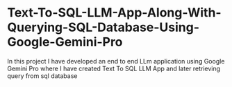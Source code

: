 # Text-To-SQL-LLM-App-Along-With-Querying-SQL-Database-Using-Google-Gemini-Pro


In this project I have developed an end to end LLm application using Google Gemini Pro where I have created Text To SQL LLM App  and later retrieving query from sql database
